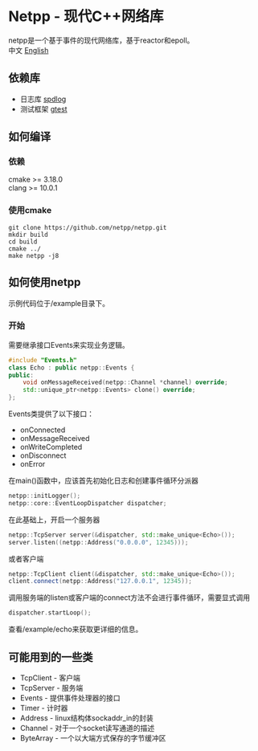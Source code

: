# Netpp - 现代C++网络库
netpp是一个基于事件的现代网络库，基于reactor和epoll。  
中文 [English](https://github.com/netpp/netpp/blob/master/README.md)
## 依赖库
* 日志库 [spdlog](https://github.com/gabime/spdlog)
* 测试框架 [gtest](https://github.com/google/googletest)
## 如何编译
### 依赖
cmake >= 3.18.0  
clang >= 10.0.1
### 使用cmake
```
git clone https://github.com/netpp/netpp.git
mkdir build
cd build
cmake ../
make netpp -j8
```
## 如何使用netpp
示例代码位于/example目录下。

### 开始
需要继承接口Events来实现业务逻辑。
```c++
#include "Events.h"
class Echo : public netpp::Events {
public:
    void onMessageReceived(netpp::Channel *channel) override;
    std::unique_ptr<netpp::Events> clone() override;
};
```
Events类提供了以下接口：
* onConnected
* onMessageReceived
* onWriteCompleted
* onDisconnect
* onError

在main()函数中，应该首先初始化日志和创建事件循环分派器
```c++
netpp::initLogger();
netpp::core::EventLoopDispatcher dispatcher;
```
在此基础上，开启一个服务器
```c++
netpp::TcpServer server(&dispatcher, std::make_unique<Echo>());
server.listen((netpp::Address("0.0.0.0", 12345)));
```
或者客户端
```c++
netpp::TcpClient client(&dispatcher, std::make_unique<Echo>());
client.connect(netpp::Address("127.0.0.1", 12345));
```
调用服务端的listen或客户端的connect方法不会进行事件循环，需要显式调用
```c++
dispatcher.startLoop();
```
查看/example/echo来获取更详细的信息。

## 可能用到的一些类
* TcpClient - 客户端
* TcpServer - 服务端
* Events - 提供事件处理器的接口
* Timer - 计时器
* Address - linux结构体sockaddr_in的封装
* Channel - 对于一个socket读写通道的描述
* ByteArray - 一个以大端方式保存的字节缓冲区
